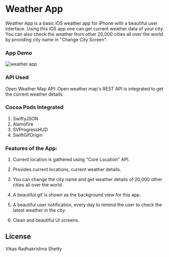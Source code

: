 # Weather App
Weather App is a basic iOS weather app for iPhone with a beautiful user interface. Using this iOS app one can get current weather data of your city. You can also check the weather from other 20,000 cities all over the world by providing city name in "Change City Screen". 

### App Demo 

![weather app](https://user-images.githubusercontent.com/22437872/43170000-0c656d5e-8f58-11e8-82ac-bef982125896.gif)

### API Used

Open Weather Map API: Open weather map's REST API is integrated to get the current weather details. 

### Cocoa Pods Integrated

1) SwiftyJSON
2) Alamofire
3) SVProgressHUD
4) SwiftGifOrigin

### Features of the App:

1) Current location is gathered using "Core Location" API. 

2) Provides current locations, current weather details. 

3) You can change the city name and get weather details of 20,000 other cities all over the world. 

4) A beautiful gif is shown as the background view for this app. 

5) A beautiful user notification, every day to remind the user to check the latest weather in the city.

6) Clean and beautiful UI screens.


## License

Vikas Radhakrishna Shetty

